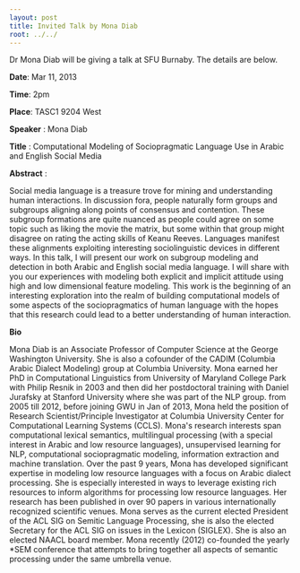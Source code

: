 ```yaml
---
layout: post
title: Invited Talk by Mona Diab
root: ../../
---
```


Dr Mona Diab will be giving a talk at SFU Burnaby. The details are below.

**Date**: Mar 11, 2013


**Time**: 2pm

**Place**: TASC1 9204 West

**Speaker** : Mona Diab

**Title** : Computational Modeling of Sociopragmatic Language Use in Arabic and English Social Media

**Abstract** : 

Social media language is a treasure trove for mining and understanding human interactions. In discussion fora, people naturally form groups and subgroups aligning along points of consensus and contention. These subgroup formations are quite nuanced as people could agree on some topic such as liking the movie the matrix, but some within that group might disagree on rating the acting skills of Keanu Reeves. Languages manifest these alignments exploiting  interesting sociolinguistic devices in different ways. In this talk, I will present our work on subgroup modeling and detection in both Arabic and English social media language. I will share with you our experiences with modeling both explicit and implicit attitude using high and low dimensional feature modeling. This work is the beginning of an interesting exploration into the realm of building computational  models of some aspects of the sociopragmatics of human language with the hopes that this research could lead to a  better understanding of human interaction. 

**Bio**

Mona Diab is an Associate Professor of Computer Science at the George Washington University. She is also a cofounder of the CADIM (Columbia Arabic Dialect Modeling) group at Columbia University. Mona earned her PhD in Computational Linguistics from University of Maryland College Park with Philip Resnik in 2003 and then did her postdoctoral training with Daniel Jurafsky at Stanford University where she was part of the NLP group.  from 2005 till 2012, before joining GWU in Jan of 2013, Mona held the position of Research Scientist/Principle Investigator at Columbia University Center for Computational Learning Systems (CCLS). Mona's research  interests span computational lexical semantics, multilingual processing (with a special interest in Arabic and low resource languages), unsupervised learning for NLP, computational sociopragmatic modeling, information extraction and machine translation. Over the past 9 years, Mona has developed significant expertise in modeling low resource languages with a focus on Arabic dialect processing. She is especially interested in ways to leverage existing rich resources to inform algorithms for processing low resource languages. Her research has been published in over 90 papers in various internationally recognized scientific venues. Mona serves as the current elected President of the ACL SIG on Semitic Language Processing, she is also the elected Secretary for the ACL SIG on issues in the Lexicon (SIGLEX). She is also an elected NAACL board member. Mona recently (2012) co-founded  the yearly \*SEM conference that attempts to bring together all aspects of semantic processing under the same umbrella venue. 




	

